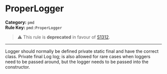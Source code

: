 # ProperLogger
**Category:** `pmd`<br/>
**Rule Key:** `pmd:ProperLogger`<br/>
> :warning: This rule is **deprecated** in favour of [S1312](https://rules.sonarsource.com/java/RSPEC-1312).

-----

Logger should normally be defined private static final and have the correct class. Private final Log log; is also allowed for rare cases when loggers need to be passed around, but the logger needs to be passed into the constructor.

